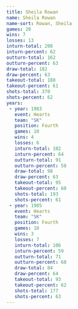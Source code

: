 ```yaml
---
title: Sheila Rowan
name: Sheila Rowan
name-sort: Rowan, Sheila
games: 20
wins: 7
losses: 13
inturn-total: 208
inturn-percent: 62
outturn-total: 162
outturn-percent: 63
draw-total: 182
draw-percent: 63
takeout-total: 188
takeout-percent: 61
shots-total: 370
shots-percent: 62
years:
 - year: 1983
   event: Hearts
   team: "SK"
   position: Fourth
   games: 10
   wins: 4
   losses: 6
   inturn-total: 102
   inturn-percent: 64
   outturn-total: 91
   outturn-percent: 58
   draw-total: 98
   draw-percent: 63
   takeout-total: 95
   takeout-percent: 60
   shots-total: 193
   shots-percent: 61
 - year: 1985
   event: Hearts
   team: "SK"
   position: Fourth
   games: 10
   wins: 3
   losses: 7
   inturn-total: 106
   inturn-percent: 59
   outturn-total: 71
   outturn-percent: 68
   draw-total: 84
   draw-percent: 64
   takeout-total: 93
   takeout-percent: 62
   shots-total: 177
   shots-percent: 63
---
```

